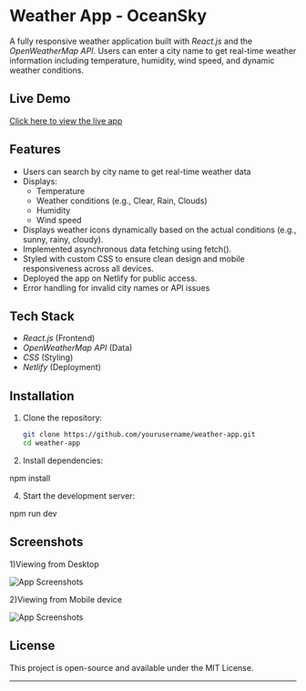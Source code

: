 
# Weather App - OceanSky

A fully responsive weather application built with *React.js* and the *OpenWeatherMap API*. Users can enter a city name to get real-time weather information including temperature, humidity, wind speed, and dynamic weather conditions.




## Live Demo
[Click here to view the live app](https://oceansky-weatherapp.netlify.app/)  




## Features

- Users can search by city name to get real-time weather data
- Displays:
  - Temperature
  - Weather conditions (e.g., Clear, Rain, Clouds)
  - Humidity
  - Wind speed
- Displays weather icons dynamically based on the actual conditions (e.g., sunny, rainy, cloudy).
- Implemented asynchronous data fetching using fetch().
- Styled with custom CSS to ensure clean design and mobile responsiveness across all devices.
- Deployed the app on Netlify for public access.
- Error handling for invalid city names or API issues




## Tech Stack

- *React.js* (Frontend)
- *OpenWeatherMap API* (Data)
- *CSS* (Styling)
- *Netlify* (Deployment)




## Installation

1. Clone the repository:
   ```bash
   git clone https://github.com/yourusername/weather-app.git
   cd weather-app

2. Install dependencies:
   
npm install


4. Start the development server:

npm run dev




## Screenshots

1)Viewing from Desktop

![App Screenshots](screenshots/weather_image_1.png)


2)Viewing from Mobile device

![App Screenshots](screenshots/weather_app_img_2.png)


## License
This project is open-source and available under the MIT License.

---
  












